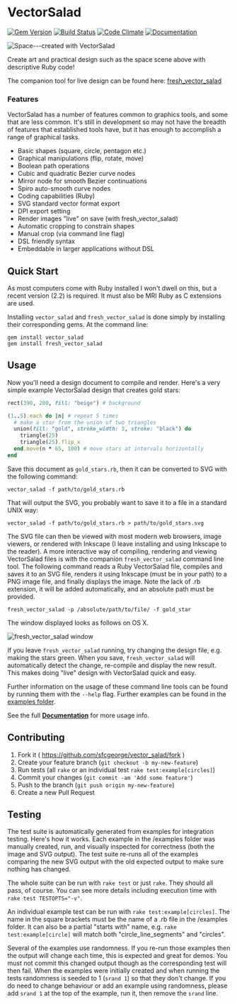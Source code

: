 # VectorSalad

[![Gem Version](https://badge.fury.io/rb/vector_salad.svg)](http://badge.fury.io/rb/vector_salad)
[![Build Status](https://travis-ci.org/sfcgeorge/vector_salad.svg)](https://travis-ci.org/sfcgeorge/vector_salad)
[![Code Climate](https://codeclimate.com/github/sfcgeorge/vector_salad/badges/gpa.svg)](https://codeclimate.com/github/sfcgeorge/vector_salad)
[![Documentation](https://img.shields.io/badge/yard-docs-blue.svg?style=flat)](http://sfcgeorge.github.io/vector_salad/doc/)

![Space---created with VectorSalad](https://raw.githubusercontent.com/sfcgeorge/vector_salad/gh-pages/examples/space_huge.png)

Create art and practical design such as the space scene above with descriptive Ruby code!

The companion tool for live design can be found here: [fresh_vector_salad](https://github.com/sfcgeorge/fresh_vector_salad)


### Features

VectorSalad has a number of features common to graphics tools, and some that are less common. It's still in development so may not have the breadth of features that established tools have, but it has enough to accomplish a range of graphical tasks.

* Basic shapes (square, circle, pentagon etc.)
* Graphical manipulations (flip, rotate, move)
* Boolean path operations
* Cubic and quadratic Bezier curve nodes
* Mirror node for smooth Bezier continuations
* Spiro auto-smooth curve nodes
* Coding capabilities (Ruby)
* SVG standard vector format export
* DPI export setting
* Render images "live" on save (with fresh_vector_salad)
* Automatic cropping to constrain shapes
* Manual crop (via command line flag)
* DSL friendly syntax
* Embeddable in larger applications without DSL


## Quick Start

As most computers come with Ruby installed I won't dwell on this, but a recent version (2.2) is required. It must also be MRI Ruby as C extensions are used.

Installing `vector_salad` and `fresh_vector_salad` is done simply by installing their corresponding gems. At the command line:

```
gem install vector_salad
gem install fresh_vector_salad
```


## Usage

Now you'll need a design document to compile and render. Here's a very simple example VectorSalad design that creates gold stars:

```ruby
rect(390, 200, fill: "beige") # background

(1..5).each do |n| # repeat 5 times
  # make a star from the union of two triangles 
  union(fill: "gold", stroke_width: 3, stroke: "black") do
    triangle(25)
    triangle(25).flip_x
  end.move(n * 65, 100) # move stars at intervals horizontally 
end
```

Save this document as `gold_stars.rb`, then it can be converted to SVG with the following command:

```
vector_salad -f path/to/gold_stars.rb
```

That will output the SVG, you probably want to save it to a file in a standard UNIX way:

```
vector_salad -f path/to/gold_stars.rb > path/to/gold_stars.svg
```

The SVG file can then be viewed with most modern web browsers, image viewers, or rendered with Inkscape (I leave installing and using Inkscape to the reader). A more interactive way of compiling, rendering and viewing VectorSalad files is with the companion `fresh_vector_salad` command line tool. The following command reads a Ruby VectorSalad file, compiles and saves it to an SVG file, renders it using Inkscape (must be in your path) to a PNG image file, and finally displays the image. Note the lack of .rb extension, it will be added automatically, and an absolute path must be provided.

```
fresh_vector_salad -p /absolute/path/to/file/ -f gold_star
```

The window displayed looks as follows on OS X. 

![fresh\_vector\_salad window](https://raw.githubusercontent.com/sfcgeorge/vector_salad/gh-pages/examples/fresh_vector_salad_gui.png)

If you leave `fresh_vector_salad` running, try changing the design file, e.g. making the stars green. When you save, `fresh_vector_salad` will automatically detect the change, re-compile and display the new result. This makes doing "live" design with VectorSalad quick and easy. 

Further information on the usage of these command line tools can be found by running them with the `--help` flag. Further examples can be found in the [examples folder](examples).

See the full [**Documentation**](http://sfcgeorge.github.io/vector_salad/doc/) for more usage info.


## Contributing

1. Fork it ( https://github.com/sfcgeorge/vector_salad/fork )
2. Create your feature branch (`git checkout -b my-new-feature`)
3. Run tests (all `rake` or an individual test `rake test:example[circles]`)
4. Commit your changes (`git commit -am 'Add some feature'`)
5. Push to the branch (`git push origin my-new-feature`)
6. Create a new Pull Request


## Testing

The test suite is automatically generated from examples for integration testing. Here's how it works. Each example in the /examples folder was manually created, run, and visually inspected for correctness (both the image and SVG output). The test suite re-runs all of the examples comparing the new SVG output with the old expected output to make sure nothing has changed.

The whole suite can be run with `rake test` or just `rake`. They should all pass, of course. You can see more details including execution time with `rake test TESTOPTS="-v"`.

An individual example test can be run with `rake test:example[circles]`. The name in the square brackets must be the name of a .rb file in the /examples folder. It can also be a partial "starts with" name, e.g. `rake test:example[circle]` will match both "circle_line_segments" and "circles".

Several of the examples use randomness. If you re-run those examples then the output will change each time, this is expected and great for demos. You must not commit this changed output though as the corresponding test will then fail. When the examples were initially created and when running the tests randomness is seeded to 1 (`srand 1`) so that they don't change. If you do need to change behaviour or add an example using randomness, please add `srand 1` at the top of the example, run it, then remove the `srand` line.
